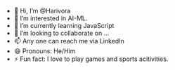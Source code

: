- 👋 Hi, I’m @Harivora
- 👀 I’m interested in AI-ML.
- 🌱 I’m currently learning JavaScript
- 💞️ I’m looking to collaborate on ...
- 📫 Any one can reach me via LinkedIn 
- 😄 Pronouns: He/Him
- ⚡ Fun fact: I love to play games and sports acitivities.

<!---
Harivora/Harivora is a ✨ special ✨ repository because its `README.md` (this file) appears on your GitHub profile.
You can click the Preview link to take a look at your changes.
--->
